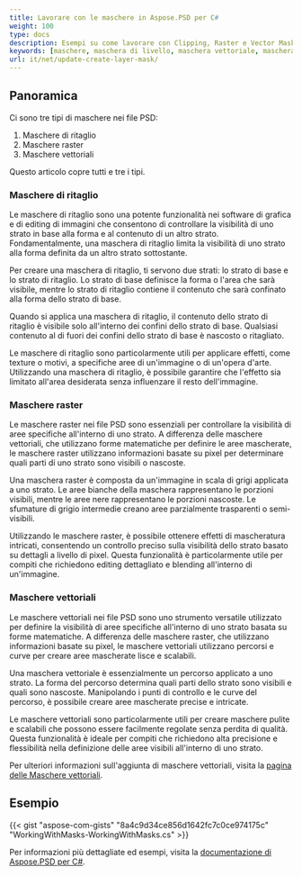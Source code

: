 ```yaml
---
title: Lavorare con le maschere in Aspose.PSD per C#
weight: 100
type: docs
description: Esempi su come lavorare con Clipping, Raster e Vector Masks all'interno del file PSD
keywords: [maschere, maschera di livello, maschera vettoriale, maschera di ritaglio, psd, psd api, C#, codice di esempio]
url: it/net/update-create-layer-mask/
---
```


## Panoramica

Ci sono tre tipi di maschere nei file PSD:
1. Maschere di ritaglio
2. Maschere raster
3. Maschere vettoriali

Questo articolo copre tutti e tre i tipi.

### Maschere di ritaglio

Le maschere di ritaglio sono una potente funzionalità nei software di grafica e di editing di immagini che consentono di controllare la visibilità di uno strato in base alla forma e al contenuto di un altro strato. Fondamentalmente, una maschera di ritaglio limita la visibilità di uno strato alla forma definita da un altro strato sottostante.

Per creare una maschera di ritaglio, ti servono due strati: lo strato di base e lo strato di ritaglio. Lo strato di base definisce la forma o l'area che sarà visibile, mentre lo strato di ritaglio contiene il contenuto che sarà confinato alla forma dello strato di base.

Quando si applica una maschera di ritaglio, il contenuto dello strato di ritaglio è visibile solo all'interno dei confini dello strato di base. Qualsiasi contenuto al di fuori dei confini dello strato di base è nascosto o ritagliato.

Le maschere di ritaglio sono particolarmente utili per applicare effetti, come texture o motivi, a specifiche aree di un'immagine o di un'opera d'arte. Utilizzando una maschera di ritaglio, è possibile garantire che l'effetto sia limitato all'area desiderata senza influenzare il resto dell'immagine.

### Maschere raster

Le maschere raster nei file PSD sono essenziali per controllare la visibilità di aree specifiche all'interno di uno strato. A differenza delle maschere vettoriali, che utilizzano forme matematiche per definire le aree mascherate, le maschere raster utilizzano informazioni basate su pixel per determinare quali parti di uno strato sono visibili o nascoste.

Una maschera raster è composta da un'immagine in scala di grigi applicata a uno strato. Le aree bianche della maschera rappresentano le porzioni visibili, mentre le aree nere rappresentano le porzioni nascoste. Le sfumature di grigio intermedie creano aree parzialmente trasparenti o semi-visibili.

Utilizzando le maschere raster, è possibile ottenere effetti di mascheratura intricati, consentendo un controllo preciso sulla visibilità dello strato basato su dettagli a livello di pixel. Questa funzionalità è particolarmente utile per compiti che richiedono editing dettagliato e blending all'interno di un'immagine.

### Maschere vettoriali

Le maschere vettoriali nei file PSD sono uno strumento versatile utilizzato per definire la visibilità di aree specifiche all'interno di uno strato basata su forme matematiche. A differenza delle maschere raster, che utilizzano informazioni basate su pixel, le maschere vettoriali utilizzano percorsi e curve per creare aree mascherate lisce e scalabili.

Una maschera vettoriale è essenzialmente un percorso applicato a uno strato. La forma del percorso determina quali parti dello strato sono visibili e quali sono nascoste. Manipolando i punti di controllo e le curve del percorso, è possibile creare aree mascherate precise e intricate.

Le maschere vettoriali sono particolarmente utili per creare maschere pulite e scalabili che possono essere facilmente regolate senza perdita di qualità. Questa funzionalità è ideale per compiti che richiedono alta precisione e flessibilità nella definizione delle aree visibili all'interno di uno strato.

Per ulteriori informazioni sull'aggiunta di maschere vettoriali, visita la [pagina delle Maschere vettoriali](psd/it/net/layer-vector-mask/).

## Esempio
{{< gist "aspose-com-gists" "8a4c9d34ce856d1642fc7c0ce974175c" "WorkingWithMasks-WorkingWithMasks.cs" >}}

Per informazioni più dettagliate ed esempi, visita la [documentazione di Aspose.PSD per C#](https://docs.aspose.com/psd/net/).
